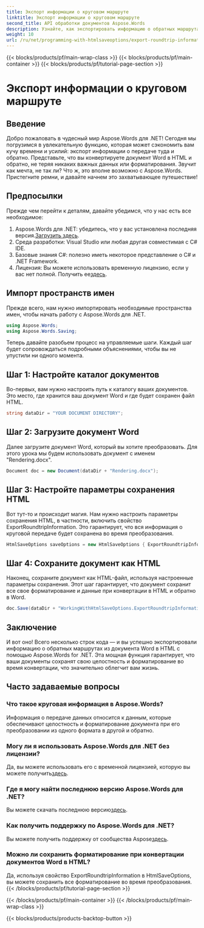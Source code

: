 ```yaml
---
title: Экспорт информации о круговом маршруте
linktitle: Экспорт информации о круговом маршруте
second_title: API обработки документов Aspose.Words
description: Узнайте, как экспортировать информацию о обратных маршрутах с помощью Aspose.Words для .NET. Сохраняйте целостность и форматирование вашего документа во время преобразований.
weight: 10
url: /ru/net/programming-with-htmlsaveoptions/export-roundtrip-information/
---
```


{{< blocks/products/pf/main-wrap-class >}}
{{< blocks/products/pf/main-container >}}
{{< blocks/products/pf/tutorial-page-section >}}

# Экспорт информации о круговом маршруте

## Введение

Добро пожаловать в чудесный мир Aspose.Words для .NET! Сегодня мы погрузимся в увлекательную функцию, которая может сэкономить вам кучу времени и усилий: экспорт информации о передаче туда и обратно. Представьте, что вы конвертируете документ Word в HTML и обратно, не теряя никаких важных данных или форматирования. Звучит как мечта, не так ли? Что ж, это вполне возможно с Aspose.Words. Пристегните ремни, и давайте начнем это захватывающее путешествие!

## Предпосылки

Прежде чем перейти к деталям, давайте убедимся, что у нас есть все необходимое:

1.  Aspose.Words для .NET: убедитесь, что у вас установлена последняя версия.[Загрузить здесь](https://releases.aspose.com/words/net/).
2. Среда разработки: Visual Studio или любая другая совместимая с C# IDE.
3. Базовые знания C#: полезно иметь некоторое представление о C# и .NET Framework.
4. Лицензия: Вы можете использовать временную лицензию, если у вас нет полной. Получить ее[здесь](https://purchase.aspose.com/temporary-license/).

## Импорт пространств имен

Прежде всего, нам нужно импортировать необходимые пространства имен, чтобы начать работу с Aspose.Words для .NET.

```csharp
using Aspose.Words;
using Aspose.Words.Saving;
```

Теперь давайте разобьем процесс на управляемые шаги. Каждый шаг будет сопровождаться подробными объяснениями, чтобы вы не упустили ни одного момента.

## Шаг 1: Настройте каталог документов

Во-первых, вам нужно настроить путь к каталогу ваших документов. Это место, где хранится ваш документ Word и где будет сохранен файл HTML.

```csharp
string dataDir = "YOUR DOCUMENT DIRECTORY";
```

## Шаг 2: Загрузите документ Word

Далее загрузите документ Word, который вы хотите преобразовать. Для этого урока мы будем использовать документ с именем "Rendering.docx".

```csharp
Document doc = new Document(dataDir + "Rendering.docx");
```

## Шаг 3: Настройте параметры сохранения HTML

Вот тут-то и происходит магия. Нам нужно настроить параметры сохранения HTML, в частности, включить свойство ExportRoundtripInformation. Это гарантирует, что вся информация о круговой передаче будет сохранена во время преобразования.

```csharp
HtmlSaveOptions saveOptions = new HtmlSaveOptions { ExportRoundtripInformation = true };
```

## Шаг 4: Сохраните документ как HTML

Наконец, сохраните документ как HTML-файл, используя настроенные параметры сохранения. Этот шаг гарантирует, что документ сохранит все свое форматирование и данные при конвертации в HTML и обратно в Word.

```csharp
doc.Save(dataDir + "WorkingWithHtmlSaveOptions.ExportRoundtripInformation.html", saveOptions);
```

## Заключение

И вот оно! Всего несколько строк кода — и вы успешно экспортировали информацию о обратных маршрутах из документа Word в HTML с помощью Aspose.Words for .NET. Эта мощная функция гарантирует, что ваши документы сохранят свою целостность и форматирование во время конвертации, что значительно облегчит вам жизнь.

## Часто задаваемые вопросы

### Что такое круговая информация в Aspose.Words?
Информация о передаче данных относится к данным, которые обеспечивают целостность и форматирование документа при его преобразовании из одного формата в другой и обратно.

### Могу ли я использовать Aspose.Words для .NET без лицензии?
Да, вы можете использовать его с временной лицензией, которую вы можете получить[здесь](https://purchase.aspose.com/temporary-license/).

### Где я могу найти последнюю версию Aspose.Words для .NET?
 Вы можете скачать последнюю версию[здесь](https://releases.aspose.com/words/net/).

### Как получить поддержку по Aspose.Words для .NET?
 Вы можете получить поддержку от сообщества Aspose[здесь](https://forum.aspose.com/c/words/8).

### Можно ли сохранить форматирование при конвертации документов Word в HTML?
Да, используя свойство ExportRoundtripInformation в HtmlSaveOptions, вы можете сохранить все форматирование во время преобразования.
{{< /blocks/products/pf/tutorial-page-section >}}

{{< /blocks/products/pf/main-container >}}
{{< /blocks/products/pf/main-wrap-class >}}

{{< blocks/products/products-backtop-button >}}
